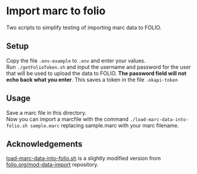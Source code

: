 # Import marc to folio
Two scripts to simplify testing of importing marc data to FOLIO.

## Setup
Copy the file `.env-example` to `.env` and enter your values.  
Run `./getFolioToken.sh` and input the username and password for the user that will be used to upload the data to FOLIO. __The password field will not echo back what you enter__. This saves a token in the file `.okapi-token`

## Usage
Save a marc file in this directory.  
Now you can import a marcfile with the command `./load-marc-data-into-folio.sh sample.marc` replacing sample.marc with your marc filename.

## Acknowledgements
[load-marc-data-into-folio.sh](https://github.com/folio-org/mod-data-import/blob/master/scripts/load-marc-data-into-folio.sh) is a slightly modified version from [folio.org/mod-data-import](https://github.com/folio-org/mod-data-import) repository.